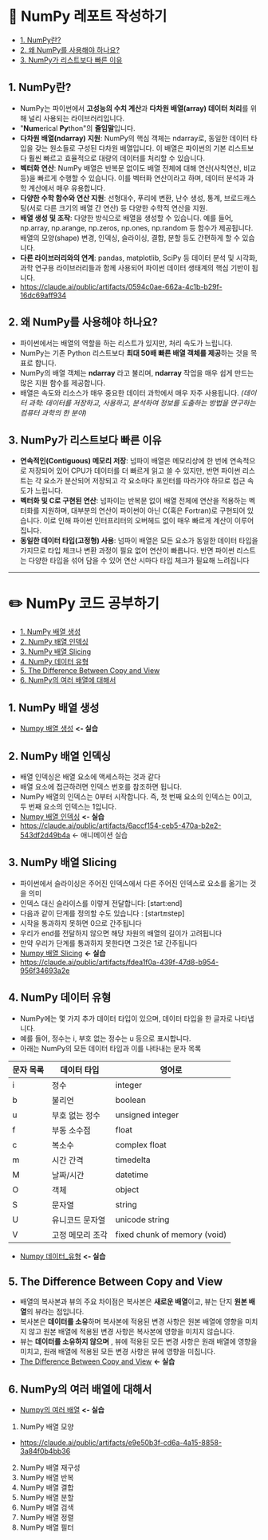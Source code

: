 # 📝 NumPy 레포트 작성하기
- [1. NumPy란?](#1-NumPy란)
- [2. 왜 NumPy를 사용해야 하나요?](#2-왜-NumPy를-사용해야-하나요)
- [3. NumPy가 리스트보다 빠른 이유](#3-NumPy가-리스트보다-빠른-이유)

 ## 1. NumPy란?
- NumPy는 파이썬에서 **고성능의 수치 계산**과 **다차원 배열(array) 데이터 처리**를 위해 널리 사용되는 라이브러리입니다.
- "**Num**erical **Py**thon"의 **줄임말**입니다.
- **다차원 배열(ndarray) 지원**:
NumPy의 핵심 객체는 ndarray로, 동일한 데이터 타입을 갖는 원소들로 구성된 다차원 배열입니다. 이 배열은 파이썬의 기본 리스트보다 훨씬 빠르고 효율적으로 대량의 데이터를 처리할 수 있습니다.
- **벡터화 연산**: NumPy 배열은 반복문 없이도 배열 전체에 대해 연산(사칙연산, 비교 등)을 빠르게 수행할 수 있습니다. 이를 벡터화 연산이라고 하며, 데이터 분석과 과학 계산에서 매우 유용합니다.
- **다양한 수학 함수와 연산 지원**: 선형대수, 푸리에 변환, 난수 생성, 통계, 브로드캐스팅(서로 다른 크기의 배열 간 연산) 등 다양한 수학적 연산을 지원.
- **배열 생성 및 조작**: 다양한 방식으로 배열을 생성할 수 있습니다. 예를 들어, np.array, np.arange, np.zeros, np.ones, np.random 등 함수가 제공됩니다. 배열의 모양(shape) 변경, 인덱싱, 슬라이싱, 결합, 분할 등도 간편하게 할 수 있습니다.
- **다른 라이브러리와의 연계**: pandas, matplotlib, SciPy 등 데이터 분석 및 시각화, 과학 연구용 라이브러리들과 함께 사용되어 파이썬 데이터 생태계의 핵심 기반이 됩니다.
- https://claude.ai/public/artifacts/0594c0ae-662a-4c1b-b29f-16dc69aff934

## 2. 왜 NumPy를 사용해야 하나요?
- 파이썬에서는 배열의 역할을 하는 리스트가 있지만, 처리 속도가 느립니다.
- NumPy는 기존 Python 리스트보다 **최대 50배 빠른 배열 객체를 제공**하는 것을 목표로 합니다.
- NumPy의 배열 객체는 **ndarray** 라고 불리며, **ndarray** 작업을 매우 쉽게 만드는 많은 지원 함수를 제공합니다.
- 배열은 속도와 리소스가 매우 중요한 데이터 과학에서 매우 자주 사용됩니다.
*(데이터 과학: 데이터를 저장하고, 사용하고, 분석하여 정보를 도출하는 방법을 연구하는 컴퓨터 과학의 한 분야)*

## 3. NumPy가 리스트보다 빠른 이유
- **연속적인(Contiguous) 메모리 저장**: 넘파이 배열은 메모리상에 한 번에 연속적으로 저장되어 있어 CPU가 데이터를 더 빠르게 읽고 쓸 수 있지만, 반면 파이썬 리스트는 각 요소가 분산되어 저장되고 각 요소마다 포인터를 따라가야 하므로 접근 속도가 느립니다.
- **벡터화 및 C로 구현된 연산**: 넘파이는 반복문 없이 배열 전체에 연산을 적용하는 벡터화를 지원하며, 대부분의 연산이 파이썬이 아닌 C(혹은 Fortran)로 구현되어 있습니다. 이로 인해 파이썬 인터프리터의 오버헤드 없이 매우 빠르게 계산이 이루어집니다.
- **동일한 데이터 타입(고정형) 사용**: 넘파이 배열은 모든 요소가 동일한 데이터 타입을 가지므로 타입 체크나 변환 과정이 필요 없어 연산이 빠릅니다. 반면 파이썬 리스트는 다양한 타입을 섞어 담을 수 있어 연산 시마다 타입 체크가 필요해 느려집니다
---

# ✏️ NumPy 코드 공부하기
- [1. NumPy 배열 생성](#1-NumPy-배열-생성)
- [2. NumPy 배열 인덱싱](#2-NumPy-배열-인덱싱)
- [3. NumPy 배열 Slicing](#3-NumPy-배열-Slicing)
- [4. NumPy 데이터 유형](#4-NumPy-데이터-유형)
- [5. The Difference Between Copy and View](#5-The-Difference-Between-Copy-and-View)
- [6. NumPy의 여러 배열에 대해서](#6-NumPy의-여러-배열에-대해서)

## 1. NumPy 배열 생성
- [Numpy 배열 생성](./NumPy_배열_생성.ipynb) **<- 실습**

## 2. NumPy 배열 인덱싱
- 배열 인덱싱은 배열 요소에 액세스하는 것과 같다
- 배열 요소에 접근하려면 인덱스 번호를 참조하면 됩니다.
- NumPy 배열의 인덱스는 0부터 시작합니다. 즉, 첫 번째 요소의 인덱스는 0이고, 두 번째 요소의 인덱스는 1입니다.
- [Numpy 배열 인덱싱](./NumPy_배열_인덱싱.ipynb) **<- 실습**
- https://claude.ai/public/artifacts/6accf154-ceb5-470a-b2e2-543df2d49b4a <- 애니메이션 실습

## 3. NumPy 배열 Slicing
- 파이썬에서 슬라이싱은 주어진 인덱스에서 다른 주어진 인덱스로 요소를 옮기는 것을 의미
- 인덱스 대신 슬라이스를 이렇게 전달합니다: [start:end]
- 다음과 같이 단계를 정의할 수도 있습니다 : [start:end:step]
- 시작을 통과하지 못하면 0으로 간주됩니다
- 우리가 end를 전달하지 않으면 해당 차원의 배열의 길이가 고려됩니다
- 만약 우리가 단계를 통과하지 못한다면 그것은 1로 간주됩니다
- [Numpy 배열 Slicing](./NumPy_배열_Slicing.ipynb) **<- 실습**
- https://claude.ai/public/artifacts/fdea1f0a-439f-47d8-b954-956f34693a2e
  
## 4. NumPy 데이터 유형
- NumPy에는 몇 가지 추가 데이터 타입이 있으며, 데이터 타입을 한 글자로 나타냅니다.
- 예를 들어, 정수는 i, 부호 없는 정수는 u 등으로 표시합니다.
- 아래는 NumPy의 모든 데이터 타입과 이를 나타내는 문자 목록

| 문자 목록 | 데이터 타입 | 영어로 |
| --------- | ------------- | ------------------- |
| i | 정수 | integer |
| b | 불리언 | boolean |
| u | 부호 없는 정수 | unsigned integer |
| f | 부동 소수점 | float |
| c | 복소수 | complex float |
| m | 시간 간격 | timedelta |
| M | 날짜/시간 | datetime |
| O | 객체 | object |
| S | 문자열 | string |
| U | 유니코드 문자열 | unicode string |
| V | 고정 메모리 조각 | fixed chunk of memory (void) |

- [Numpy 데이터_유형](./NumPy_데이터_유형.ipynb) **<- 실습**

## 5. The Difference Between Copy and View
- 배열의 복사본과 뷰의 주요 차이점은 복사본은 **새로운 배열**이고, 뷰는 단지 **원본 배열**의 뷰라는 점입니다.
- 복사본은 **데이터를 소유**하며 복사본에 적용된 변경 사항은 원본 배열에 영향을 미치지 않고 원본 배열에 적용된 변경 사항은 복사본에 영향을 미치지 않습니다.
- 뷰는 **데이터를 소유하지 않으며** , 뷰에 적용된 모든 변경 사항은 원래 배열에 영향을 미치고, 원래 배열에 적용된 모든 변경 사항은 뷰에 영향을 미칩니다.
- [The Difference Between Copy and View](.NumPy/The_Difference_Between_Copy_and_View.ipynb) **<- 실습**

## 6. NumPy의 여러 배열에 대해서
- [Numpy의 여러 배열](./NumPy의_여러_배열.ipynb) **<- 실습**
1. NumPy 배열 모양
- https://claude.ai/public/artifacts/e9e50b3f-cd6a-4a15-8858-3a84f0b4bb36
2. NumPy 배열 재구성
3. NumPy 배열 반복
4. NumPy 배열 결합
5. NumPy 배열 분할
6. NumPy 배열 검색
7. NumPy 배열 정렬
8. NumPy 배열 필터


